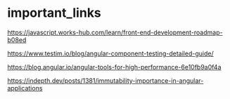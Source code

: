 # important_links


https://javascript.works-hub.com/learn/front-end-development-roadmap-b08ed

https://www.testim.io/blog/angular-component-testing-detailed-guide/


https://blog.angular.io/angular-tools-for-high-performance-6e10fb9a0f4a


https://indepth.dev/posts/1381/immutability-importance-in-angular-applications
